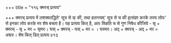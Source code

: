 +++
title = "११६ क्मरच् प्रत्यय"

+++
क्मरच् प्रत्यय में लशक्वतद्धिते' सूत्र से क् की, तथा हलन्त्यम्' सूत्र से च की इत्संज्ञा करके तस्य लोपः' से इनका लोप करके मर शेष बचता है। यह प्रत्यय कित् है, अतः क्ङिति च से गुण निषेध कीजिये -
सृ + क्मरच् - सृ + मर = सृमरः। घस् + क्मरच् - घस् + मर = । घस्मरः। अद् + क्मरच् - अद् + मर = अद्मरः।
शेष कित् डित् प्रत्यय
४१३